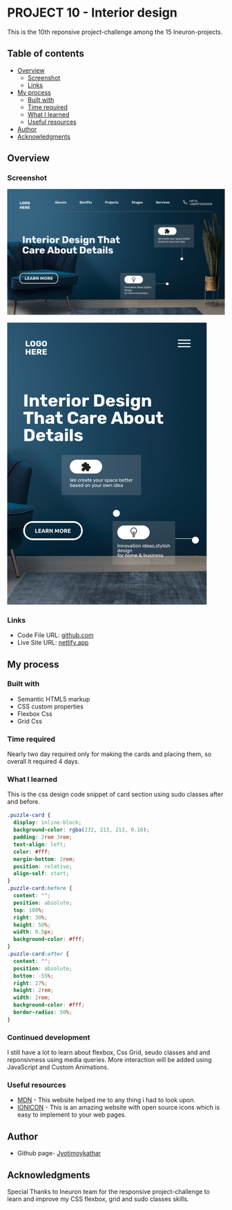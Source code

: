 # PROJECT 10 - Interior design

This is the 10th reponsive project-challenge among the 15 Ineuron-projects.

## Table of contents

- [Overview](#overview)
  - [Screenshot](#screenshot)
  - [Links](#links)
- [My process](#my-process)
  - [Built with](#built-with)
  - [Time required](#time-required)
  - [What I learned](#continues-development)
  - [Useful resources](#useful-resources)
- [Author](#author)
- [Acknowledgments](#acknowledgments)

## Overview

### Screenshot

![](img/screenshotD.png)

![](img/screenshotM.png)

### Links

- Code File URL: [github.com](https://github.com/Jyotimoykathar/Project---10)
- Live Site URL: [netlify.app](https://project-10-design-landing.netlify.app/)

## My process

### Built with

- Semantic HTML5 markup
- CSS custom properties
- Flexbox Css
- Grid Css

### Time required

Nearly two day required only for making the cards and placing them, so overall it required 4 days.

### What I learned

This is the css design code snippet of card section using sudo classes after and before.

```css
.puzzle-card {
  display: inline-block;
  background-color: rgba(232, 213, 213, 0.16);
  padding: 2rem 3rem;
  text-align: left;
  color: #fff;
  margin-bottom: 2rem;
  position: relative;
  align-self: start;
}
.puzzle-card:before {
  content: "";
  position: absolute;
  top: 100%;
  right: 30%;
  height: 50%;
  width: 0.5px;
  background-color: #fff;
}
.puzzle-card:after {
  content: "";
  position: absolute;
  bottom: -55%;
  right: 27%;
  height: 2rem;
  width: 2rem;
  background-color: #fff;
  border-radius: 50%;
}
```

### Continued development

I still have a lot to learn about flexbox, Css Grid, seudo classes and and reponsivness using media queries. More interaction will be added using JavaScript and Custom Animations.

### Useful resources

- [MDN](https://developer.mozilla.org/en-US/) - This website helped me to any thing i had to look upon.
- [IONICON](https://ionic.io/ionicons) - This is an amazing website with open source icons which is easy to implement to your web pages.

## Author

- Github page- [Jyotimoykathar](https://github.com/Jyotimoykathar/)

## Acknowledgments

Special Thanks to Ineuron team for the responsive project-challenge to learn and improve my CSS flexbox, grid and sudo classes skills.
